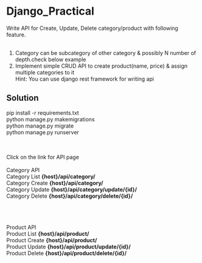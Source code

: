 # Django_Practical
Write API for Create, Update, Delete category/product with following feature.<br><br>

1. Category  can be subcategory of other category & possibly N number of depth.check below example<br>
2. Implement simple CRUD API to create product(name, price) & assign multiple categories to it<br>
Hint: You can use django rest framework for writing api



## Solution
pip install -r requirements.txt<br>
python manage.py makemigrations<br>
python manage.py migrate<br>
python manage.py runserver<br>
<br><br>

Click on the link for API page<br>
<br>
Category API<br>
Category List **{host}/api/category/**<br>
Category Create **{host}/api/category/**<br>
Category Update **{host}/api/category/update/{id}/**<br>
Category Delete **{host}/api/category/delete/{id}/**<br>
<br><br><br>

Product API<br>
Product List **{host}/api/product/**<br>
Product Create **{host}/api/product/**<br>
Product Update **{host}/api/product/update/{id}/**<br>
Product Delete **{host}/api/product/delete/{id}/**<br>

